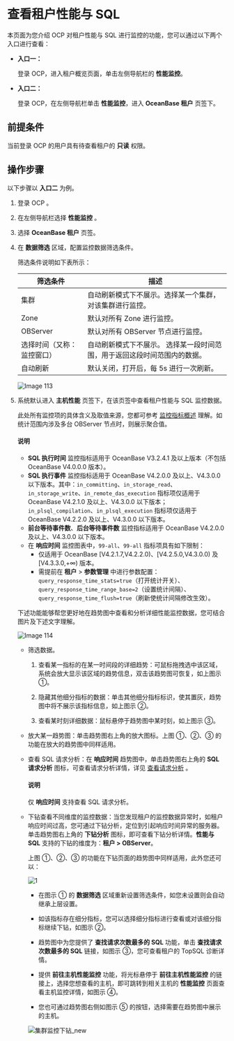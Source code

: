 # 查看租户性能与 SQL

本页面为您介绍 OCP 对租户性能与 SQL 进行监控的功能，您可以通过以下两个入口进行查看：

* **入口一：**

   登录 OCP，进入租户概览页面，单击左侧导航栏的 **性能监控**。

* **入口二：**

   登录 OCP，在左侧导航栏单击 **性能监控**，进入 **OceanBase 租户** 页签下。

## 前提条件

当前登录 OCP 的用户具有待查看租户的 **只读** 权限。

## 操作步骤

以下步骤以 **入口二** 为例。

1. 登录 OCP 。

2. 在左侧导航栏选择 **性能监控** 。

3. 选择 **OceanBase 租户** 页签。

4. 在 **数据筛选** 区域，配置监控数据筛选条件。

   筛选条件说明如下表所示：

   |     筛选条件  |  描述  |
   |---------------|---------|
   | 集群 | 自动刷新模式下不展示。选择某一个集群，对该集群进行监控。  |
   |Zone |默认对所有 Zone 进行监控。|
   |OBServer|默认对所有 OBServer 节点进行监控。|
   | 选择时间（又称：监控窗口） | 自动刷新模式下不展示。 选择某一段时间范围，用于返回这段时间范围内的数据。  |
   |自动刷新  |默认关闭，打开后，每 5s 进行一次刷新。|
  
   ![Image 113](https://obbusiness-private.oss-cn-shanghai.aliyuncs.com/doc/img/ocp/410/%E7%A7%9F%E6%88%B7-%E6%95%B0%E6%8D%AE%E7%AD%9B%E9%80%89.png)
  
5. 系统默认进入 **主机性能** 页签下，在该页签中查看租户性能与 SQL 监控数据。

   此处所有监控项的具体含义及取值来源，您都可参考 [监控指标概述](../../1900.reference-guide/300.monitoring-indicator-reference/100.overview-of-metrics.md) 理解。如统计范围内涉及多台 OBServer 节点时，则展示聚合值。

     <main id="notice" type='notice'>
      <h4>说明</h4>
      <p>
      <ul>
      <li><b>SQL 执行时间</b> 监控指标适用于 OceanBase V3.2.4.1 及以上版本（不包括 OceanBase V4.0.0.0 版本）。</li>
      <li><b>SQL 执行事件</b> 监控指标适用于 OceanBase V4.2.0.0 及以上、V4.3.0.0 以下版本。其中：<code>in_committing</code>、<code>in_storage_read</code>、<code>in_storage_write</code>、<code>in_remote_das_execution</code> 指标项仅适用于 OceanBase V4.2.1.0 及以上、V4.3.0.0 以下版本；<code>in_plsql_compilation</code>、<code>in_plsql_execution</code> 指标项仅适用于 OceanBase V4.2.2.0 及以上、V4.3.0.0 以下版本。</li>
      <li><b>前台等待事件数</b>、<b>后台等待事件数</b> 监控指标适用于 OceanBase V4.2.0.0 及以上、V4.3.0.0 以下版本。</li>
      <li>在 <b>响应时间</b> 监控图表中，<code>99-all</code>、<code>99-all</code> 指标项具有如下限制：<ul><li>仅适用于 OceanBase [V4.2.1.7,V4.2.2.0)、[V4.2.5.0,V4.3.0.0) 及 [V4.3.3.0,+∞) 版本。</li><li>需提前在 <b>租户</b> > <b>参数管理</b> 中进行参数配置：<code>query_response_time_stats=true</code>（打开统计开关）、<code>query_response_time_range_base=2</code>（设置统计间隔）、<code>query_response_time_flush=true</code>（刷新使统计间隔修改生效）。</li></ul></li>
      </ul></p>
      </main>

   下述功能能够帮您更好地在趋势图中查看和分析详细性能监控数据，您可结合图片及下述文字理解。

   ![Image 114](https://obbusiness-private.oss-cn-shanghai.aliyuncs.com/doc/img/ocp/410/%E7%A7%9F%E6%88%B7-sql%E6%80%A7%E8%83%BD.png)

   * 筛选数据。

     1. 查看某一指标的在某一时间段的详细趋势：可鼠标拖拽选中该区域，系统会放大显示该区域的趋势信息，双击该趋势图可恢复，如上图示 ①。

     2. 隐藏其他细分指标的数据：单击其他细分指标标识，使其置灰，趋势图中将不展示该指标信息，如上图示 ②。

     3. 查看某时刻详细数据：鼠标悬停于趋势图中某时刻，如上图示 ③。

   * 放大某一趋势图：单击趋势图右上角的放大图标。上图 ①、②、③ 的功能在放大的趋势图中同样适用。

   * 查看 SQL 请求分析：在 **响应时间** 趋势图中，单击趋势图右上角的 **SQL 请求分析** 图标，可查看请求分析详情，详见 [查看请求分析](../../1000.diagnosis-and-tuning-fuctions/100.manage-sql-diagnosis/1300.view-request-analysis.md) 。

        <main id="notice" type='explain'>
        <h4>说明</h4>
        <p>仅 <strong>响应时间</strong> 支持查看 SQL 请求分析。</p>
        </main>

   * 下钻查看不同维度的监控数据：当您发现租户的监控数据异常时，如租户响应时间过高，您可通过下钻分析，定位到引起响应时间异常的服务器。单击趋势图右上角的 **下钻分析** 图标，即可查看下钻分析详情。**性能与 SQL** 支持的下钻的维度为：**租户 \> OBServer**。

       上图 ①、②、③ 的功能在下钻页面的趋势图中同样适用，此外您还可以：

       ![1](https://obbusiness-private.oss-cn-shanghai.aliyuncs.com/doc/img/ocp/410/%E7%A7%9F%E6%88%B7-%E4%B8%8B%E9%92%BB.png)

       * 在图示 ① 的 **数据筛选** 区域重新设置筛选条件，如您未设置则会自动继承上层设置。

       * 如该指标存在细分指标，您可以选择细分指标进行查看或对该细分指标继续下钻，如图示 ②。

       * 趋势图中为您提供了 **查找请求次数最多的 SQL** 功能，单击 **查找请求次数最多的 SQL** 链接，如图示 ③，您可查看租户的 TopSQL 诊断详情。

       * 提供 **前往主机性能监控** 功能，将光标悬停于 **前往主机性能监控** 的链接上，选择您想查看的主机，即可跳转到相关主机的 **性能监控** 页面查看主机监控详情，如图示 ④。

       * 您也可通过趋势图右侧如图示 ⑤ 的按钮，选择需要在趋势图中展示的主机。

       ![集群监控下钻_new](https://obbusiness-private.oss-cn-shanghai.aliyuncs.com/doc/img/ocp/421/%E5%9B%BE%E7%89%87.gif)
